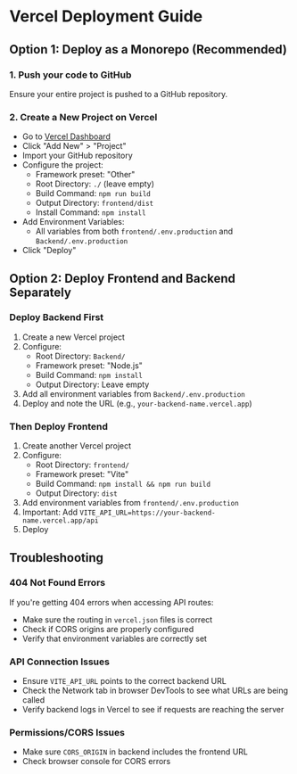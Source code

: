 # Vercel Deployment Guide

## Option 1: Deploy as a Monorepo (Recommended)

### 1. Push your code to GitHub
Ensure your entire project is pushed to a GitHub repository.

### 2. Create a New Project on Vercel
- Go to [Vercel Dashboard](https://vercel.com/dashboard)
- Click "Add New" > "Project"
- Import your GitHub repository
- Configure the project:
  - Framework preset: "Other"
  - Root Directory: `./` (leave empty)
  - Build Command: `npm run build`
  - Output Directory: `frontend/dist`
  - Install Command: `npm install`
- Add Environment Variables:
  - All variables from both `frontend/.env.production` and `Backend/.env.production`
- Click "Deploy"

## Option 2: Deploy Frontend and Backend Separately

### Deploy Backend First
1. Create a new Vercel project
2. Configure:
   - Root Directory: `Backend/`
   - Framework preset: "Node.js"
   - Build Command: `npm install`
   - Output Directory: Leave empty
3. Add all environment variables from `Backend/.env.production`
4. Deploy and note the URL (e.g., `your-backend-name.vercel.app`)

### Then Deploy Frontend
1. Create another Vercel project
2. Configure:
   - Root Directory: `frontend/`
   - Framework preset: "Vite"
   - Build Command: `npm install && npm run build`
   - Output Directory: `dist`
3. Add environment variables from `frontend/.env.production`
4. Important: Add `VITE_API_URL=https://your-backend-name.vercel.app/api`
5. Deploy

## Troubleshooting

### 404 Not Found Errors
If you're getting 404 errors when accessing API routes:
- Make sure the routing in `vercel.json` files is correct
- Check if CORS origins are properly configured
- Verify that environment variables are correctly set

### API Connection Issues
- Ensure `VITE_API_URL` points to the correct backend URL
- Check the Network tab in browser DevTools to see what URLs are being called
- Verify backend logs in Vercel to see if requests are reaching the server

### Permissions/CORS Issues
- Make sure `CORS_ORIGIN` in backend includes the frontend URL
- Check browser console for CORS errors 